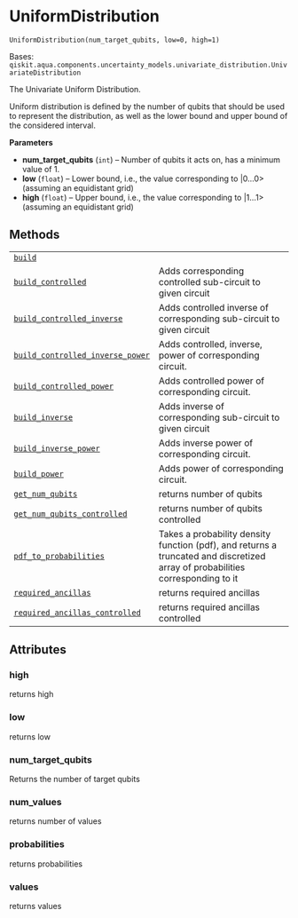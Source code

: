 # UniformDistribution

`UniformDistribution(num_target_qubits, low=0, high=1)`

Bases: `qiskit.aqua.components.uncertainty_models.univariate_distribution.UnivariateDistribution`

The Univariate Uniform Distribution.

Uniform distribution is defined by the number of qubits that should be used to represent the distribution, as well as the lower bound and upper bound of the considered interval.

**Parameters**

*   **num\_target\_qubits** (`int`) – Number of qubits it acts on, has a minimum value of 1.
*   **low** (`float`) – Lower bound, i.e., the value corresponding to |0…0> (assuming an equidistant grid)
*   **high** (`float`) – Upper bound, i.e., the value corresponding to |1…1> (assuming an equidistant grid)

## Methods

|                                                                                                                                                                                                                                                                                                                              |                                                                                                                                |
| ---------------------------------------------------------------------------------------------------------------------------------------------------------------------------------------------------------------------------------------------------------------------------------------------------------------------------- | ------------------------------------------------------------------------------------------------------------------------------ |
| [`build`](qiskit.aqua.components.uncertainty_models.UniformDistribution.build#qiskit.aqua.components.uncertainty_models.UniformDistribution.build "qiskit.aqua.components.uncertainty_models.UniformDistribution.build")                                                                                                     |                                                                                                                                |
| [`build_controlled`](qiskit.aqua.components.uncertainty_models.UniformDistribution.build_controlled#qiskit.aqua.components.uncertainty_models.UniformDistribution.build_controlled "qiskit.aqua.components.uncertainty_models.UniformDistribution.build_controlled")                                                         | Adds corresponding controlled sub-circuit to given circuit                                                                     |
| [`build_controlled_inverse`](qiskit.aqua.components.uncertainty_models.UniformDistribution.build_controlled_inverse#qiskit.aqua.components.uncertainty_models.UniformDistribution.build_controlled_inverse "qiskit.aqua.components.uncertainty_models.UniformDistribution.build_controlled_inverse")                         | Adds controlled inverse of corresponding sub-circuit to given circuit                                                          |
| [`build_controlled_inverse_power`](qiskit.aqua.components.uncertainty_models.UniformDistribution.build_controlled_inverse_power#qiskit.aqua.components.uncertainty_models.UniformDistribution.build_controlled_inverse_power "qiskit.aqua.components.uncertainty_models.UniformDistribution.build_controlled_inverse_power") | Adds controlled, inverse, power of corresponding circuit.                                                                      |
| [`build_controlled_power`](qiskit.aqua.components.uncertainty_models.UniformDistribution.build_controlled_power#qiskit.aqua.components.uncertainty_models.UniformDistribution.build_controlled_power "qiskit.aqua.components.uncertainty_models.UniformDistribution.build_controlled_power")                                 | Adds controlled power of corresponding circuit.                                                                                |
| [`build_inverse`](qiskit.aqua.components.uncertainty_models.UniformDistribution.build_inverse#qiskit.aqua.components.uncertainty_models.UniformDistribution.build_inverse "qiskit.aqua.components.uncertainty_models.UniformDistribution.build_inverse")                                                                     | Adds inverse of corresponding sub-circuit to given circuit                                                                     |
| [`build_inverse_power`](qiskit.aqua.components.uncertainty_models.UniformDistribution.build_inverse_power#qiskit.aqua.components.uncertainty_models.UniformDistribution.build_inverse_power "qiskit.aqua.components.uncertainty_models.UniformDistribution.build_inverse_power")                                             | Adds inverse power of corresponding circuit.                                                                                   |
| [`build_power`](qiskit.aqua.components.uncertainty_models.UniformDistribution.build_power#qiskit.aqua.components.uncertainty_models.UniformDistribution.build_power "qiskit.aqua.components.uncertainty_models.UniformDistribution.build_power")                                                                             | Adds power of corresponding circuit.                                                                                           |
| [`get_num_qubits`](qiskit.aqua.components.uncertainty_models.UniformDistribution.get_num_qubits#qiskit.aqua.components.uncertainty_models.UniformDistribution.get_num_qubits "qiskit.aqua.components.uncertainty_models.UniformDistribution.get_num_qubits")                                                                 | returns number of qubits                                                                                                       |
| [`get_num_qubits_controlled`](qiskit.aqua.components.uncertainty_models.UniformDistribution.get_num_qubits_controlled#qiskit.aqua.components.uncertainty_models.UniformDistribution.get_num_qubits_controlled "qiskit.aqua.components.uncertainty_models.UniformDistribution.get_num_qubits_controlled")                     | returns number of qubits controlled                                                                                            |
| [`pdf_to_probabilities`](qiskit.aqua.components.uncertainty_models.UniformDistribution.pdf_to_probabilities#qiskit.aqua.components.uncertainty_models.UniformDistribution.pdf_to_probabilities "qiskit.aqua.components.uncertainty_models.UniformDistribution.pdf_to_probabilities")                                         | Takes a probability density function (pdf), and returns a truncated and discretized array of probabilities corresponding to it |
| [`required_ancillas`](qiskit.aqua.components.uncertainty_models.UniformDistribution.required_ancillas#qiskit.aqua.components.uncertainty_models.UniformDistribution.required_ancillas "qiskit.aqua.components.uncertainty_models.UniformDistribution.required_ancillas")                                                     | returns required ancillas                                                                                                      |
| [`required_ancillas_controlled`](qiskit.aqua.components.uncertainty_models.UniformDistribution.required_ancillas_controlled#qiskit.aqua.components.uncertainty_models.UniformDistribution.required_ancillas_controlled "qiskit.aqua.components.uncertainty_models.UniformDistribution.required_ancillas_controlled")         | returns required ancillas controlled                                                                                           |

## Attributes

### high

returns high

### low

returns low

### num\_target\_qubits

Returns the number of target qubits

### num\_values

returns number of values

### probabilities

returns probabilities

### values

returns values
